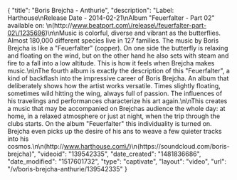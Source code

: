 {
    "title": "Boris Brejcha - Anthurie",
    "description": "Label: Harthouse\nRelease Date - 2014-02-21\nAlbum \"Feuerfalter - Part 02\" available on: \n(http:\/\/www.beatport.com\/release\/feuerfalter-part-02\/1235696)\n\nMusic is colorful, diverse and vibrant as the butterflies. Almost 180,000 different species live in 127 families. The music by Boris Brejcha is like a \"Feuerfalter\" (copper). On one side the butterfly is relaxing and floating on the wind, but on the other hand he also sets with steam and fire to a fall into a low altitude. This is how it feels when Brejcha makes music.\n\nThe fourth album is exactly the description of this \"Feuerfalter\", a kind of backflash into the impressive career of Boris Brejcha. An album that deliberately shows how the artist works versatile. Times slightly floating, sometimes wild hitting the wing, always full of passion. The influences of his travelings and performances characterize his art again.\n\nThis creates a music that may be accompanied on Brejchas audience the whole day: at home, in a relaxed atmosphere or just at night, when the trip through the clubs starts. On the album \"Feuerfalter\" this individuality is turned on. Brejcha even picks up the desire of his ans to weave a few quieter tracks into his cosmos.\n\n(http:\/\/www.harthouse.com\/)\n(https:\/\/soundcloud.com\/boris-brejcha)",
    "videoid": "139542335",
    "date_created": "1481836686",
    "date_modified": "1517601732",
    "type": "captivate",
    "layout": "video",
    "url": "\/v\/boris-brejcha-anthurie\/139542335"
}